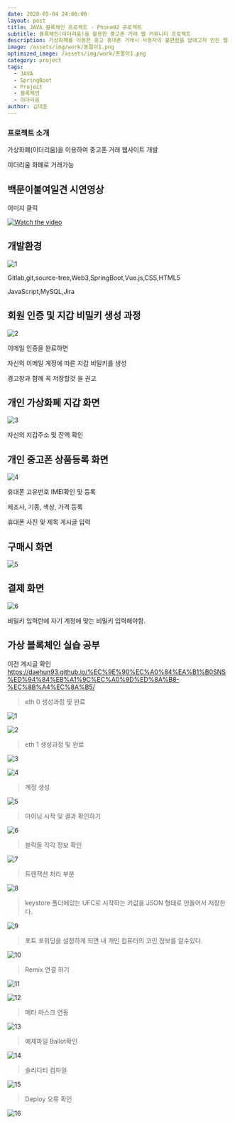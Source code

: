 ```yaml
---
date: 2020-05-04 24:00:00
layout: post
title: JAVA 블록체인 프로젝트 - Phone82 프로젝트
subtitle: 블록체인(이더리움)을 활용한 중고폰 거래 웹 커뮤니티 프로젝트
description: 가상화폐를 이용한 중고 휴대폰 거래시 사용자의 불편함을 없애고자 만든 웹 커뮤니티
image: /assets/img/work/폰팔이1.png
optimized_image: /assets/img/work/폰팔이1.png
category: project
tags:
  - JAVA
  - SpringBoot
  - Project
  - 블록체인
  - 이더리움
author: 김대훈
---
```


### 프로젝트 소개

가상화폐(이더리움)을 이용하여 중고폰 거래 웹사이트 개발

이더리움 화폐로 거래가능

## 백문이불여일견 시연영상

이미지 클릭

[![Watch the video](../assets/img/work/폰팔이1.png)](https://www.youtube.com/watch?v=AKU8qYHsr40&t=1s)


## 개발환경

![1](../assets/img/work/폰팔이6.png)

Gitlab,git,source-tree,Web3,SpringBoot,Vue.js,CSS,HTML5

JavaScript,MySQL,Jira


## 회원 인증 및 지갑 비밀키 생성 과정

![2](../assets/img/work/폰팔이5.png)

이메일 인증을 완료하면

자신의 이메일 계정에 따른 지갑 비밀키를 생성

경고창과 함께 꼭 저장할것 을 권고

## 개인 가상화폐 지갑 화면

![3](../assets/img/work/폰팔이2.png)

자신의 지갑주소 및 잔액 확인

## 개인 중고폰 상품등록 화면

![4](../assets/img/work/폰팔이7.png)

휴대폰 고유번호 IMEI확인 및 등록

제조사, 기종, 색상, 가격 등록

휴대폰 사진 및 제목 게시글 입력

## 구매시 화면

![5](../assets/img/work/폰팔이5.png)

## 결제 화면

![6](../assets/img/work/폰팔이8.png)

비밀키 입력란에 자기 계정에 맞는 비밀키 입력해야함.


## 가상 블록체인 실습 공부

이전 게시글 확인 
<https://daehun93.github.io/%EC%9E%90%EC%A0%84%EA%B1%B0SNS%ED%94%84%EB%A1%9C%EC%A0%9D%ED%8A%B8-%EC%8B%A4%EC%8A%B5/>

> eth 0 생성과정 및 완료

![1](../assets/img/work/블록1.png)

![2](../assets/img/work/블록2.png)

> eth 1 생성과정 및 완료

![3](../assets/img/work/블록3.png)

![4](../assets/img/work/블록4.png)


> 계정 생성

![5](../assets/img/work/블록5.png)

> 마이닝 시작 및 결과 확인하기

![6](../assets/img/work/블록6.png)

> 블락들 각각 정보 확인

![7](../assets/img/work/블록7.png)

> 트랜잭션 처리 부분

![8](../assets/img/work/블록8.png)

> keystore 폴더에있는 UFC로 시작하는 키값을 JSON 형태로 만들어서 저장한다.

![9](../assets/img/work/블록9.png)

> 포트 포워딩을 설정하게 되면 내 개인 컴퓨터의 코인 정보를 알수있다.

![10](../assets/img/work/블록10.png)

> Remix 연결 하기

![11](../assets/img/work/블록11.png)

![12](../assets/img/work/블록12.png)

> 메타 마스크 연동

![13](../assets/img/work/블록13.png)

> 예제파일 Ballot확인

![14](../assets/img/work/블록14.png)

> 솔리디티 컴파일

![15](../assets/img/work/블록15.png)

> Deploy 오류 확인

![16](../assets/img/work/블록16.png)
